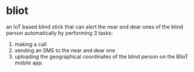 # bliot

an IoT based blind stick that can alert the near and dear ones of the blind person automatically by performing 3 tasks:
1. making a call 
2. sending an SMS to the near and dear one
3. uploading the geographical coordinates of the blind person on the BlioT mobile app.
